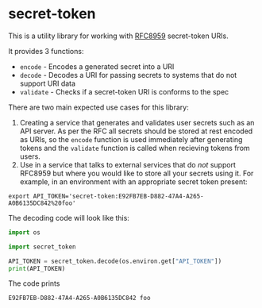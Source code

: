 # secret-token

This is a utility library for working with [RFC8959][rfc8959] secret-token URIs.

It provides 3 functions:

- `encode` - Encodes a generated secret into a URI
- `decode` - Decodes a URI for passing secrets to systems that do not support URI data
- `validate` - Checks if a secret-token URI is conforms to the spec

There are two main expected use cases for this library:

1. Creating a service that generates and validates user secrets such as an API server. As per the RFC all secrets should be stored at rest encoded as URIs, so the `encode` function is used immediately after generating tokens and the `validate` function is called when recieving tokens from users.
2. Use in a service that talks to external services that do _not_ support RFC8959 but where you would like to store all your secrets using it. For example, in an environment with an appropriate secret token present:

```
export API_TOKEN='secret-token:E92FB7EB-D882-47A4-A265-A0B6135DC842%20foo'
```

The decoding code will look like this:

```python
import os

import secret_token

API_TOKEN = secret_token.decode(os.environ.get["API_TOKEN"])
print(API_TOKEN)
```

The code prints

```
E92FB7EB-D882-47A4-A265-A0B6135DC842 foo
```

[rfc8959]: https://tools.ietf.org/html/rfc8959 "The \"secret-token\" URI Scheme"
